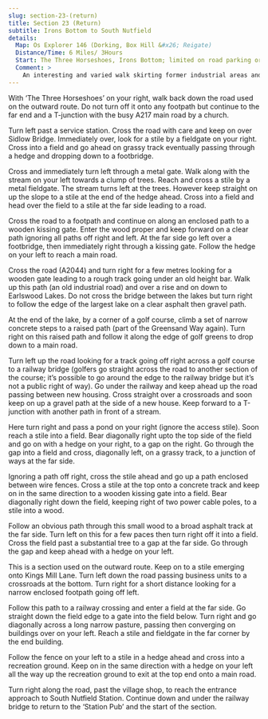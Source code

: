 ```yaml
---
slug: section-23-(return)
title: Section 23 (Return)
subtitle: Irons Bottom to South Nutfield
details:
  Map: Os Explorer 146 (Dorking, Box Hill &#x26; Reigate)
  Distance/Time: 6 Miles/ 3Hours
  Start: The Three Horseshoes, Irons Bottom; limited on road parking or ask at pub.
  Comment: >
    An interesting and varied walk skirting former industrial areas and new developments south of Redhill. Also making use of a section of the Greensand Way with woodland and quiet countryside in between. If the Sidlow Bridge section is flooded (very rare) a diversion up the A217 to Dovers Green and back down Lonesome Lane is needed. Away from summer make sure you have plenty of daylight hours.
---
```

With ‘The Three Horseshoes’ on your right, walk back down the road used on the outward route. Do not turn off it onto any footpath but continue to the far end and a T-junction with the busy A217 main road by a church.

Turn left past a service station. Cross the road with care and keep on over Sidlow Bridge. Immediately over, look for a stile by a fieldgate on your right. Cross into a field and go ahead on grassy track eventually passing through a hedge and dropping down to a footbridge.

Cross and immediately turn left through a metal gate. Walk along with the stream on your left towards a clump of trees. Reach and cross a stile by a metal fieldgate. The stream turns left at the trees. However keep straight on up the slope to a stile at the end of the hedge ahead. Cross into a field and head over the field to a stile at the far side leading to a road.

Cross the road to a footpath and continue on along an enclosed path to a wooden kissing gate. Enter the wood proper and keep forward on a clear path ignoring all paths off right and left. At the far side go left over a footbridge, then immediately right through a kissing gate. Follow the hedge on your left to reach a main road.

Cross the road (A2044) and turn right for a few metres looking for a wooden gate leading to a rough track going under an old height bar. Walk up this path (an old industrial road) and over a rise and on down to Earlswood Lakes. Do not cross the bridge between the lakes but turn right to follow the edge of the largest lake on a clear asphalt then gravel path.

At the end of the lake, by a corner of a golf course, climb a set of narrow concrete steps to a raised path (part of the Greensand Way again). Turn right on this raised path and follow it along the edge of golf greens to drop down to a main road.

Turn left up the road looking for a track going off right across a golf course to a railway bridge (golfers go straight across the road to another section of the course; it’s possible to go around the edge to the railway bridge but it’s not a public right of way). Go under the railway and keep ahead up the road passing between new housing. Cross straight over a crossroads and soon keep on up a gravel path at the side of a new house. Keep forward to a T-junction with another path in front of a stream.

Here turn right and pass a pond on your right (ignore the access stile). Soon reach a stile into a field. Bear diagonally right upto the top side of the field and go on with a hedge on your right, to a gap on the right. Go through the gap into a field and cross, diagonally left, on a grassy track, to a junction of ways at the far side.

Ignoring a path off right, cross the stile ahead and go up a path enclosed between wire fences. Cross a stile at the top onto a concrete track and keep on in the same direction to a wooden kissing gate into a field. Bear diagonally right down the field, keeping right of two power cable poles, to a stile into a wood.

Follow an obvious path through this small wood to a broad asphalt track at the far side. Turn left on this for a few paces then turn right off it into a field. Cross the field past a substantial tree to a gap at the far side. Go through the gap and keep ahead with a hedge on your left.

This is a section used on the outward route. Keep on to a stile emerging onto Kings Mill Lane. Turn left down the road passing business units to a crossroads at the bottom. Turn right for a short distance looking for a narrow enclosed footpath going off left.

Follow this path to a railway crossing and enter a field at the far side. Go straight down the field edge to a gate into the field below. Turn right and go diagonally across a long narrow pasture, passing then converging on buildings over on your left. Reach a stile and fieldgate in the far corner by the end building.

Follow the fence on your left to a stile in a hedge ahead and cross into a recreation ground. Keep on in the same direction with a hedge on your left all the way up the recreation ground to exit at the top end onto a main road.

Turn right along the road, past the village shop, to reach the entrance approach to South Nutfield Station. Continue down and under the railway bridge to return to the ‘Station Pub’ and the start of the section.

